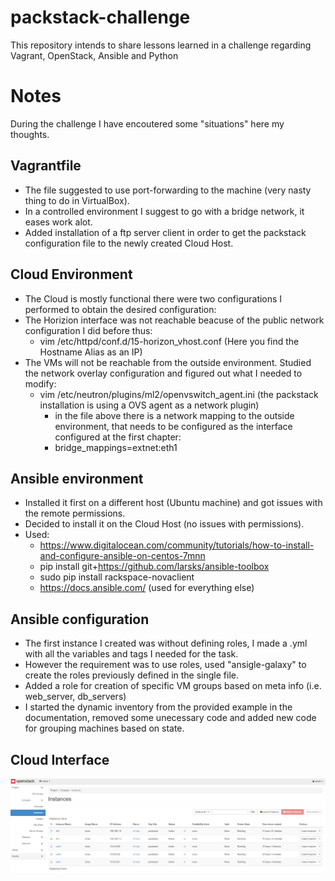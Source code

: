# packstack-challenge
This repository intends to share lessons learned in a challenge regarding Vagrant, OpenStack, Ansible and Python

# Notes
During the challenge I have encoutered some "situations" here my thoughts.

## Vagrantfile
- The file suggested to use port-forwarding to the machine (very nasty thing to do in VirtualBox).
- In a controlled environment I suggest to go with a bridge network, it eases work alot.
- Added installation of a ftp server client in order to get the packstack configuration file to the newly created Cloud Host.

## Cloud Environment
- The Cloud is mostly functional there were two configurations I performed to obtain the desired configuration:
 - The Horizion interface was not reachable beacuse of the public network configuration I did before thus:
   + vim /etc/httpd/conf.d/15-horizon_vhost.conf (Here you find the Hostname Alias as an IP)
 - The VMs will not be reachable from the outside environment. Studied the network overlay configuration and figured out what I needed to modify:
   + vim /etc/neutron/plugins/ml2/openvswitch_agent.ini (the packstack installation is using a OVS agent as a network plugin)
     + in the file above there is a network mapping to the outside environment, that needs to be configured as the interface configured at the first chapter:
     - bridge_mappings=extnet:eth1

## Ansible environment
- Installed it first on a different host (Ubuntu machine) and got issues with the remote permissions.
- Decided to install it on the Cloud Host (no issues with permissions). 
- Used:
  - https://www.digitalocean.com/community/tutorials/how-to-install-and-configure-ansible-on-centos-7mnn
  - pip install git+https://github.com/larsks/ansible-toolbox
  - sudo pip install rackspace-novaclient
  - https://docs.ansible.com/ (used for everything else)

## Ansible configuration
- The first instance I created was without defining roles, I made a .yml with all the variables and tags I needed for the task.
- However the requirement was to use roles, used "ansigle-galaxy" to create the roles previously defined in the single file.
- Added a role for creation of specific VM groups based on meta info (i.e. web_server, db_servers)
- I started the dynamic inventory from the provided example in the documentation, removed some unecessary code and added new code for grouping machines based on state.

## Cloud Interface
![alt text](https://github.com/Biohazardhpk/packstack-challenge/blob/master/cloud.PNG)
